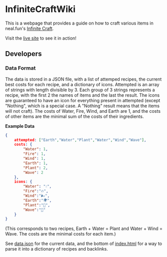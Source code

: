 # InfiniteCraftWiki

This is a webpage that provides a guide on how to craft various items in neal.fun's [Infinite Craft](https://neal.fun/infinite-craft/).

Visit the [live site](https://expitau.github.io/InfiniteCraftWiki/) to see it in action!

## Developers

### Data Format
The data is stored in a JSON file, with a list of attemped recipes, the current best costs for each recipe, and a dictionary of icons. Attempted is an array of strings with length divisible by 3. Each group of 3 strings represents a recipe, with the first 2 the names of items and the last the result. The icons are guaranteed to have an icon for everything present in attempted (except "Nothing", which is a special case. A "Nothing" result means that the items will not craft). The costs of Water, Fire, Wind, and Earth are 1, and the costs of other items are the minimal sum of the costs of their ingredients. 

**Example Data**
```json
{
    attempted: ["Earth","Water","Plant","Water","Wind","Wave"],
    costs: {
        "Water": 1,
        "Fire": 1,
        "Wind": 1,
        "Earth": 1,
        "Plant": 2,
        "Wave": 2
    },
    icons: {
        "Water": "💧",
        "Fire":"🔥",
        "Wind":"🌬️",
        "Earth":"🌍",
        "Plant":"🌱",
        "Wave":"🌊"
    }
}
```

(This corresponds to two recipes, Earth + Water = Plant and Water + Wind = Wave. The costs are the minimal costs for each item.)

See [data.json](data.json) for the current data, and the bottom of [index.html](index.html) for a way to parse it into a dictionary of recipes and backlinks. 
